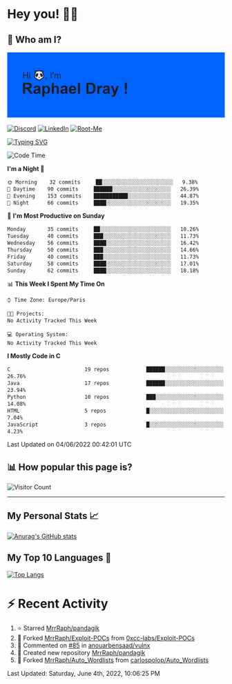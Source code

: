 # **Hey you! 👋🏼**

## **🔎 Who am I?**

<img src="https://github.com/MrrRaph/MrrRaph/blob/master/header.png?raw=true">

[![Discord](https://img.shields.io/badge/Discord-7289DA?style=for-the-badge&logo=discord&logoColor=white
)](https://discordapp.com/users/MrRaph#4214/)
[![LinkedIn](https://img.shields.io/badge/LinkedIn-0077B5?style=for-the-badge&logo=linkedin&logoColor=white)](https://www.linkedin.com/in/raphaeldray/)
[![Root-Me](https://img.shields.io/badge/dynamic/json?color=yellowgreen&label=Root-me%20Score&query=score&style=for-the-badge&url=https://raw.githubusercontent.com/MrrRaph/MrrRaph/master/root-me-stats.json&logoColor=white)](https://www.root-me.org/PandHacker)


[![Typing SVG](https://readme-typing-svg.herokuapp.com?font=glory&size=23&multiline=true&height=65&lines=CyberSecurity+Engineer+%F0%9F%92%BB;Freelance+Fullstack+Developer)](https://git.io/typing-svg)

<!--START_SECTION:waka-->
![Code Time](http://img.shields.io/badge/Code%20Time-0%20secs-blue)

**I'm a Night 🦉** 

```text
🌞 Morning    32 commits     ██░░░░░░░░░░░░░░░░░░░░░░░   9.38% 
🌆 Daytime    90 commits     ██████░░░░░░░░░░░░░░░░░░░   26.39% 
🌃 Evening    153 commits    ███████████░░░░░░░░░░░░░░   44.87% 
🌙 Night      66 commits     ████░░░░░░░░░░░░░░░░░░░░░   19.35%

```
📅 **I'm Most Productive on Sunday** 

```text
Monday       35 commits     ██░░░░░░░░░░░░░░░░░░░░░░░   10.26% 
Tuesday      40 commits     ███░░░░░░░░░░░░░░░░░░░░░░   11.73% 
Wednesday    56 commits     ████░░░░░░░░░░░░░░░░░░░░░   16.42% 
Thursday     50 commits     ███░░░░░░░░░░░░░░░░░░░░░░   14.66% 
Friday       40 commits     ███░░░░░░░░░░░░░░░░░░░░░░   11.73% 
Saturday     58 commits     ████░░░░░░░░░░░░░░░░░░░░░   17.01% 
Sunday       62 commits     ████░░░░░░░░░░░░░░░░░░░░░   18.18%

```


📊 **This Week I Spent My Time On** 

```text
⌚︎ Time Zone: Europe/Paris

🐱‍💻 Projects: 
No Activity Tracked This Week

💻 Operating System: 
No Activity Tracked This Week

```

**I Mostly Code in C** 

```text
C                        19 repos            ██████░░░░░░░░░░░░░░░░░░░   26.76% 
Java                     17 repos            ██████░░░░░░░░░░░░░░░░░░░   23.94% 
Python                   10 repos            ███░░░░░░░░░░░░░░░░░░░░░░   14.08% 
HTML                     5 repos             █░░░░░░░░░░░░░░░░░░░░░░░░   7.04% 
JavaScript               3 repos             █░░░░░░░░░░░░░░░░░░░░░░░░   4.23%

```



 Last Updated on 04/06/2022 00:42:01 UTC
<!--END_SECTION:waka-->

## **📊 How popular this page is?**

![Visitor Count](https://profile-counter.glitch.me/MrrRaph/count.svg)

---

## **My Personal Stats 📈**

[![Anurag's GitHub stats](https://github-readme-stats.vercel.app/api?username=mrrraph&count_private=true&show_icons=true&title_color=fff&text_color=fff&bg_color=30,36d1dc,904e95)](https://github.com/anuraghazra/github-readme-stats)

## **My Top 10 Languages 📣**

[![Top Langs](https://github-readme-stats.vercel.app/api/top-langs/?username=mrrraph&langs_count=10&layout=compact&hide=html,css&hide_title=true)](https://github.com/anuraghazra/github-readme-stats)


# **⚡ Recent Activity**

<!--RECENT_ACTIVITY:start-->
1. ⭐ Starred [MrrRaph/pandagik](https://github.com/MrrRaph/pandagik)
2. 🔱 Forked [MrrRaph/Exploit-POCs](https://github.com/MrrRaph/Exploit-POCs) from [0xcc-labs/Exploit-POCs](https://github.com/0xcc-labs/Exploit-POCs)
3. 💬 Commented on [#85](https://github.com/anouarbensaad/vulnx/issues/85#issuecomment-1133242605) in [anouarbensaad/vulnx](https://github.com/anouarbensaad/vulnx)
4. 📔 Created new repository [MrrRaph/pandagik](https://github.com/MrrRaph/pandagik)
5. 🔱 Forked [MrrRaph/Auto_Wordlists](https://github.com/MrrRaph/Auto_Wordlists) from [carlospolop/Auto_Wordlists](https://github.com/carlospolop/Auto_Wordlists)
<!--RECENT_ACTIVITY:end-->
<!--RECENT_ACTIVITY:last_update-->
Last Updated: Saturday, June 4th, 2022, 10:06:25 PM
<!--RECENT_ACTIVITY:last_update_end-->
